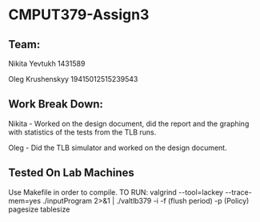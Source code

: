 # CMPUT379-Assign3

## Team:
Nikita Yevtukh 1431589

Oleg Krushenskyy 19415012515239543

## Work Break Down:
Nikita - Worked on the design document, did the report and the graphing with statistics of the tests from the TLB runs.

Oleg - Did the TLB simulator and worked on the design document.

## Tested On Lab Machines 

Use Makefile in order to compile.
TO RUN:
valgrind --tool=lackey --trace-mem=yes ./inputProgram 2>&1 | ./valtlb379 -i -f (flush period) -p (Policy) pagesize tablesize
